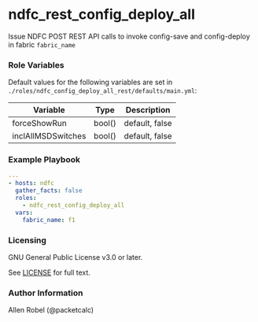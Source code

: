 # ndfc_rest_config_deploy_all

Issue NDFC POST REST API calls to invoke config-save and config-deploy in fabric ``fabric_name``

### Role Variables

Default values for the following variables are set in ``./roles/ndfc_config_deploy_all_rest/defaults/main.yml``:

Variable           | Type   | Description
-------------------|--------|------------
forceShowRun       | bool() | default, false
inclAllMSDSwitches | bool() | default, false

### Example Playbook

```yaml
---
- hosts: ndfc
  gather_facts: false
  roles:
    - ndfc_rest_config_deploy_all
  vars:
    fabric_name: f1
```

### Licensing

GNU General Public License v3.0 or later.

See [LICENSE](https://www.gnu.org/licenses/gpl-3.0.txt) for full text.

### Author Information

Allen Robel (@packetcalc)
